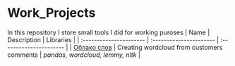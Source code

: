 # Work_Projects
 In this repository I store small tools I did for working puroses
| Name | Description | Libraries | 
| :---------------------- | :---------------------- | :---------------------- |
| [Облако слов](Word_cloud_in_danish) | Creating wordcloud from customers comments | *pandas, wordcloud, lemmy, nltk* |
